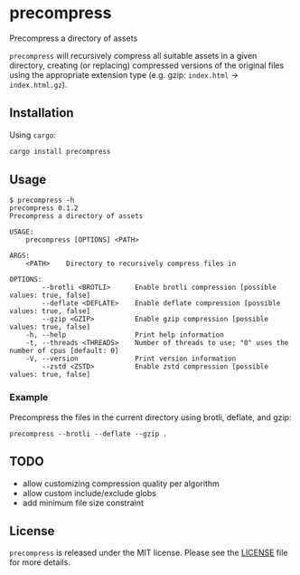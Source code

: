 # precompress

Precompress a directory of assets

`precompress` will recursively compress all suitable assets in a given directory,
creating (or replacing) compressed versions of the original files using the
appropriate extension type (e.g. gzip: `index.html` -> `index.html.gz`).

## Installation

Using `cargo`:

```sh
cargo install precompress
```

## Usage

```
$ precompress -h
precompress 0.1.2
Precompress a directory of assets

USAGE:
    precompress [OPTIONS] <PATH>

ARGS:
    <PATH>    Directory to recursively compress files in

OPTIONS:
        --brotli <BROTLI>      Enable brotli compression [possible values: true, false]
        --deflate <DEFLATE>    Enable deflate compression [possible values: true, false]
        --gzip <GZIP>          Enable gzip compression [possible values: true, false]
    -h, --help                 Print help information
    -t, --threads <THREADS>    Number of threads to use; "0" uses the number of cpus [default: 0]
    -V, --version              Print version information
        --zstd <ZSTD>          Enable zstd compression [possible values: true, false]
```

### Example

Precompress the files in the current directory using brotli, deflate, and gzip:

```
precompress --brotli --deflate --gzip .
```

## TODO

- allow customizing compression quality per algorithm
- allow custom include/exclude globs
- add minimum file size constraint

## License

`precompress` is released under the MIT license.
Please see the [LICENSE](./LICENSE) file for more details.
